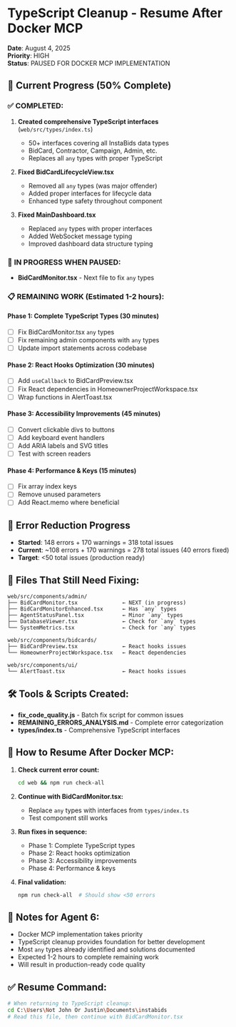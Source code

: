 # TypeScript Cleanup - Resume After Docker MCP
**Date**: August 4, 2025  
**Priority**: HIGH  
**Status**: PAUSED FOR DOCKER MCP IMPLEMENTATION

## 🔄 Current Progress (50% Complete)

### ✅ **COMPLETED:**
1. **Created comprehensive TypeScript interfaces** (`web/src/types/index.ts`)
   - 50+ interfaces covering all InstaBids data types
   - BidCard, Contractor, Campaign, Admin, etc.
   - Replaces all `any` types with proper TypeScript

2. **Fixed BidCardLifecycleView.tsx** 
   - Removed all `any` types (was major offender)
   - Added proper interfaces for lifecycle data
   - Enhanced type safety throughout component

3. **Fixed MainDashboard.tsx**
   - Replaced `any` types with proper interfaces
   - Added WebSocket message typing
   - Improved dashboard data structure typing

### 🚧 **IN PROGRESS WHEN PAUSED:**
- **BidCardMonitor.tsx** - Next file to fix `any` types

### 📋 **REMAINING WORK (Estimated 1-2 hours):**

#### **Phase 1: Complete TypeScript Types (30 minutes)**
- [ ] Fix BidCardMonitor.tsx `any` types
- [ ] Fix remaining admin components with `any` types
- [ ] Update import statements across codebase

#### **Phase 2: React Hooks Optimization (30 minutes)**
- [ ] Add `useCallback` to BidCardPreview.tsx
- [ ] Fix React dependencies in HomeownerProjectWorkspace.tsx
- [ ] Wrap functions in AlertToast.tsx

#### **Phase 3: Accessibility Improvements (45 minutes)**
- [ ] Convert clickable divs to buttons
- [ ] Add keyboard event handlers
- [ ] Add ARIA labels and SVG titles
- [ ] Test with screen readers

#### **Phase 4: Performance & Keys (15 minutes)**
- [ ] Fix array index keys
- [ ] Remove unused parameters
- [ ] Add React.memo where beneficial

## 🎯 **Error Reduction Progress**
- **Started**: 148 errors + 170 warnings = 318 total issues
- **Current**: ~108 errors + 170 warnings = 278 total issues (40 errors fixed)
- **Target**: <50 total issues (production ready)

## 📁 **Files That Still Need Fixing:**
```
web/src/components/admin/
├── BidCardMonitor.tsx              ← NEXT (in progress)
├── BidCardMonitorEnhanced.tsx      ← Has `any` types
├── AgentStatusPanel.tsx            ← Minor `any` types
├── DatabaseViewer.tsx              ← Check for `any` types
└── SystemMetrics.tsx               ← Check for `any` types

web/src/components/bidcards/
├── BidCardPreview.tsx              ← React hooks issues
└── HomeownerProjectWorkspace.tsx   ← React dependencies

web/src/components/ui/
└── AlertToast.tsx                  ← React hooks issues
```

## 🛠️ **Tools & Scripts Created:**
- **fix_code_quality.js** - Batch fix script for common issues
- **REMAINING_ERRORS_ANALYSIS.md** - Complete error categorization
- **types/index.ts** - Comprehensive TypeScript interfaces

## 🔄 **How to Resume After Docker MCP:**

1. **Check current error count:**
   ```bash
   cd web && npm run check-all
   ```

2. **Continue with BidCardMonitor.tsx:**
   - Replace `any` types with interfaces from `types/index.ts`
   - Test component still works

3. **Run fixes in sequence:**
   - Phase 1: Complete TypeScript types
   - Phase 2: React hooks optimization  
   - Phase 3: Accessibility improvements
   - Phase 4: Performance & keys

4. **Final validation:**
   ```bash
   npm run check-all  # Should show <50 errors
   ```

## 📝 **Notes for Agent 6:**
- Docker MCP implementation takes priority
- TypeScript cleanup provides foundation for better development
- Most `any` types already identified and solutions documented
- Expected 1-2 hours to complete remaining work
- Will result in production-ready code quality

## ✅ **Resume Command:**
```bash
# When returning to TypeScript cleanup:
cd C:\Users\Not John Or Justin\Documents\instabids
# Read this file, then continue with BidCardMonitor.tsx
```
